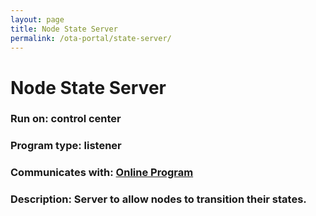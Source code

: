 ```yaml
---
layout: page
title: Node State Server
permalink: /ota-portal/state-server/
---
```


# Node State Server
### Run on: control center
### Program type: listener
### Communicates with: [Online Program](../tools/ijam-online.md)
### Description: Server to allow nodes to transition their states.
